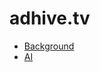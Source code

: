# adhive.tv
<ul>
<li><a href="#background">Background</a></li>
<li><a href="#requirements-for-blockchain-applications">AI</a>
<ul>
</ul>
